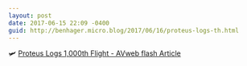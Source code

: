 ```yaml
---
layout: post
date: 2017-06-15 22:09 -0400
guid: http://benhager.micro.blog/2017/06/16/proteus-logs-th.html
---
```

🛩 [Proteus Logs 1,000th Flight - AVweb flash Article](https://www.avweb.com/avwebflash/news/Proteus-Logs-1000th-Flight-229143-1.html)
